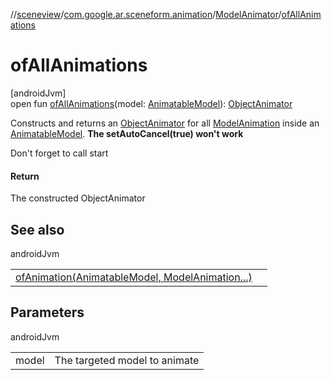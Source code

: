 //[sceneview](../../../index.md)/[com.google.ar.sceneform.animation](../index.md)/[ModelAnimator](index.md)/[ofAllAnimations](of-all-animations.md)

# ofAllAnimations

[androidJvm]\
open fun [ofAllAnimations](of-all-animations.md)(model: [AnimatableModel](../-animatable-model/index.md)): [ObjectAnimator](https://developer.android.com/reference/kotlin/android/animation/ObjectAnimator.html)

Constructs and returns an [ObjectAnimator](https://developer.android.com/reference/kotlin/android/animation/ObjectAnimator.html) for all [ModelAnimation](../-model-animation/index.md) inside an [AnimatableModel](../-animatable-model/index.md). **The setAutoCancel(true) won't work**

Don't forget to call start

#### Return

The constructed ObjectAnimator

## See also

androidJvm

| | |
|---|---|
| [ofAnimation(AnimatableModel, ModelAnimation...)](of-animation.md) |  |

## Parameters

androidJvm

| | |
|---|---|
| model | The targeted model to animate |
